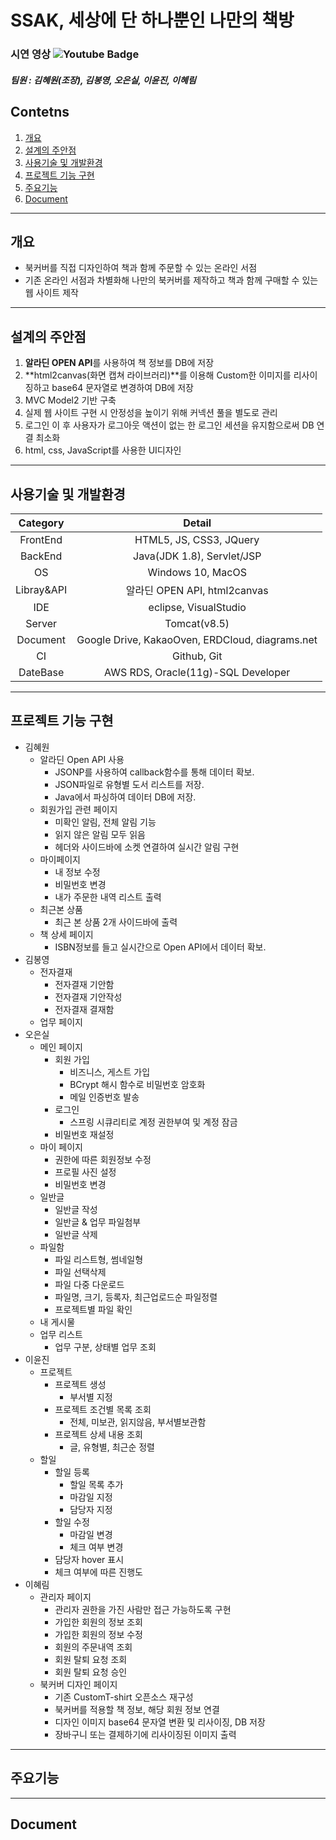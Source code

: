 # SSAK, 세상에 단 하나뿐인 나만의 책방
### 시연 영상 ![Youtube Badge](https://img.shields.io/badge/Youtube-ff0000?style=flat-square&logo=youtube&link=https://youtu.be/주소)
##### 팀원 : 김혜원(조장), 김봉영, 오은실, 이윤진, 이혜림
## Contetns
1. [개요](#소개)
2. [설계의 주안점](#설계의-주안점)
3. [사용기술 및 개발환경](#사용기술-및-개발환경)
4. [프로젝트 기능 구현](#프로젝트-기능-구현)
5. [주요기능](#주요기능)
6. [Document](#Document)
___
## 개요
- 북커버를 직접 디자인하여 책과 함께 주문할 수 있는 온라인 서점
- 기존 온라인 서점과 차별화해 나만의 북커버를 제작하고 책과 함께 구매할 수 있는 웹 사이트 제작
___
## 설계의 주안점
1. **알라딘 OPEN API**를 사용하여 책 정보를 DB에 저장
2. **html2canvas(화면 캡쳐 라이브러리)**를 이용해 Custom한 이미지를 리사이징하고 base64 문자열로 변경하여 DB에 저장
3. MVC Model2 기반 구축
4. 실제 웹 사이트 구현 시 안정성을 높이기 위해 커넥션 풀을 별도로 관리
5. 로그인 이 후 사용자가 로그아웃 액션이 없는 한 로그인 세션을 유지함으로써 DB 연결 최소화
6. html, css, JavaScript를 사용한 UI디자인
___
## 사용기술 및 개발환경
|Category|Detail|
|:--:|:--:|
|FrontEnd|HTML5, JS, CSS3, JQuery|
|BackEnd|Java(JDK 1.8), Servlet/JSP|
|OS|Windows 10, MacOS|
|Libray&API|알라딘 OPEN API, html2canvas|
|IDE|eclipse, VisualStudio|
|Server|Tomcat(v8.5)|
|Document|Google Drive, KakaoOven, ERDCloud, diagrams.net|
|CI|Github, Git|
|DateBase|AWS RDS, Oracle(11g)-SQL Developer|
___
## 프로젝트 기능 구현
- 김혜원
  - 알라딘 Open API 사용
    - JSONP를 사용하여 callback함수를 통해 데이터 확보.
    - JSON파일로 유형별 도서 리스트를 저장.
    - Java에서 파싱하여 데이터 DB에 저장.
  - 회원가입 관련 페이지
    - 미확인 알림, 전체 알림 기능
    - 읽지 않은 알림 모두 읽음
    - 헤더와 사이드바에 소켓 연결하여 실시간 알림 구현
  - 마이페이지
    - 내 정보 수정
    - 비밀번호 변경
    - 내가 주문한 내역 리스트 출력
  - 최근본 상품
    - 최근 본 상품 2개 사이드바에 출력
  - 책 상세 페이지
    - ISBN정보를 들고 실시간으로 Open API에서 데이터 확보.
- 김봉영
  - 전자결재
    - 전자결재 기안함
    - 전자결재 기안작성
    - 전자결재 결재함
  - 업무 페이지
- 오은실
  - 메인 페이지
    - 회원 가입
      - 비즈니스, 게스트 가입
      - BCrypt 해시 함수로 비밀번호 암호화
      - 메일 인증번호 발송
    - 로그인
      - 스프링 시큐리티로 계정 권한부여 및 계정 잠금
    - 비밀번호 재설정
  - 마이 페이지
    - 권한에 따른 회원정보 수정
    - 프로필 사진 설정
    - 비밀번호 변경
  - 일반글
    - 일반글 작성
    - 일반글 & 업무 파일첨부
    - 일반글 삭제
  - 파일함
    - 파일 리스트형, 썸네일형
    - 파일 선택삭제
    - 파일 다중 다운로드
    - 파일명, 크기, 등록자, 최근업로드순 파일정렬
    - 프로젝트별 파일 확인
  - 내 게시물
  - 업무 리스트
    - 업무 구분, 상태별 업무 조회
- 이윤진
  - 프로젝트
    - 프로젝트 생성
      - 부서별 지정
    - 프로젝트 조건별 목록 조회
      - 전체, 미보관, 읽지않음, 부서별보관함
    - 프로젝트 상세 내용 조회
      - 글, 유형별, 최근순 정렬
  - 할일
    - 할일 등록
      - 할일 목록 추가
      - 마감일 지정
      - 담당자 지정
    - 할일 수정
      - 마감일 변경
      - 체크 여부 변경
    - 담당자 hover 표시
    - 체크 여부에 따른 진행도
- 이혜림
  - 관리자 페이지
    - 관리자 권한을 가진 사람만 접근 가능하도록 구현
    - 가입한 회원의 정보 조회
    - 가입한 회원의 정보 수정
    - 회원의 주문내역 조회
    - 회원 탈퇴 요청 조회
    - 회원 탈퇴 요청 승인
  - 북커버 디자인 페이지
    - 기존 CustomT-shirt 오픈소스 재구성
    - 북커버를 적용할 책 정보, 해당 회원 정보 연결
    - 디자인 이미지 base64 문자열 변환 및 리사이징, DB 저장
    - 장바구니 또는 결제하기에 리사이징된 이미지 출력
___
## 주요기능
___
## Document
